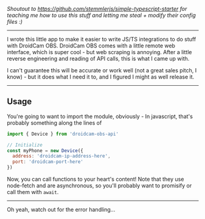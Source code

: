 _Shoutout to https://github.com/stemmlerjs/simple-typescript-starter for teaching me how to use this stuff and letting me steal + modify their config files :)_

---

I wrote this little app to make it easier to write JS/TS integrations to do stuff with DroidCam OBS. DroidCam OBS comes with a little remote web interface, which is super cool - but web scraping is annoying. After a little reverse engineering and reading of API calls, this is what I came up with.

I can't guarantee this will be accurate or work well (not a great sales pitch, I know) - but it does what I need it to, and I figured I might as well release it.

---

## Usage

You're going to want to import the module, obviously - In javascript, that's probably something along the lines of

```js
import { Device } from 'droidcam-obs-api'

// Initialize
const myPhone = new Device({
  address: 'droidcam-ip-address-here',
  port: 'droidcam-port-here'
})
```

Now, you can call functions to your heart's content! Note that they use node-fetch and are asynchronous, so you'll probably want to promisify or call them with `await`.

---

Oh yeah, watch out for the error handling...
